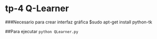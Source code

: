 # tp-4 Q-Learner
###Necesario para crear interfaz gráfica
$sudo apt-get install python-tk

##Para ejecutar
 `python QLearner.py`

